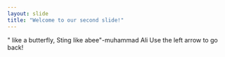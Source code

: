 ```yaml
---
layout: slide
title: "Welcome to our second slide!"
---
```

" like a butterfly, Sting like abee"-muhammad Ali
Use the left arrow to go back!
